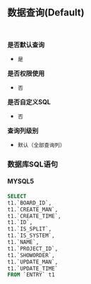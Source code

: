 ## 数据查询(Default) <!-- {docsify-ignore-all} -->



<br>
<p class="panel-title"><b>是否默认查询</b></p>

* `是`

<p class="panel-title"><b>是否权限使用</b></p>

* `否`

<p class="panel-title"><b>是否自定义SQL</b></p>

* `否`

<p class="panel-title"><b>查询列级别</b></p>

* `默认（全部查询列）`




### 数据库SQL语句

#### MYSQL5

```sql
SELECT
t1.`BOARD_ID`,
t1.`CREATE_MAN`,
t1.`CREATE_TIME`,
t1.`ID`,
t1.`IS_SPLIT`,
t1.`IS_SYSTEM`,
t1.`NAME`,
t1.`PROJECT_ID`,
t1.`SHOWORDER`,
t1.`UPDATE_MAN`,
t1.`UPDATE_TIME`
FROM `ENTRY` t1 


```
